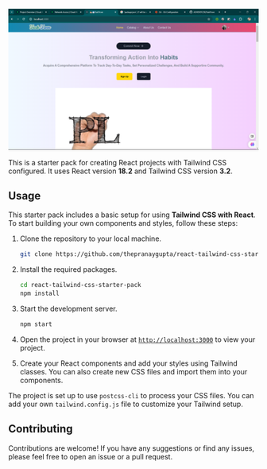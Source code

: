 ![Alt text](image.png)

This is a starter pack for creating React projects with Tailwind CSS configured. It uses React version **18.2** and Tailwind CSS version **3.2**.

## Usage

This starter pack includes a basic setup for using **Tailwind CSS with React**. To start building your own components and styles, follow these steps:

1. Clone the repository to your local machine.
    ```sh
    git clone https://github.com/thepranaygupta/react-tailwind-css-starter-pack.git
    ```

1. Install the required packages.
    ```sh
    cd react-tailwind-css-starter-pack
    npm install
    ```

1. Start the development server.
    ```sh
    npm start
    ```
1. Open the project in your browser at [`http://localhost:3000`](http://localhost:3000) to view your project.
1. Create your React components and add your styles using Tailwind classes. You can also create new CSS files and import them into your components.

The project is set up to use `postcss-cli` to process your CSS files. You can add your own `tailwind.config.js` file to customize your Tailwind setup.

## Contributing

Contributions are welcome! If you have any suggestions or find any issues, please feel free to open an issue or a pull request.